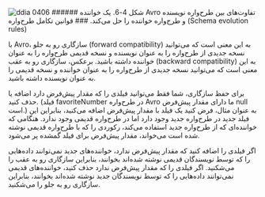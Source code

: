 ![ddia 0406](assets/ddia_0406.png) ###### شکل 4-6. یک خواننده Avro تفاوت‌های بین طرح‌واره نویسنده و طرح‌واره خواننده را حل می‌کند. ### قوانین تکامل طرح‌واره (Schema evolution rules)

با Avro، سازگاری رو به جلو (forward compatibility) به این معنی است که می‌توانید نسخه جدیدی از طرح‌واره را به عنوان نویسنده و
نسخه قدیمی طرح‌واره را به عنوان خواننده داشته باشید. برعکس، سازگاری رو به عقب (backward compatibility) به این معنی است که می‌توانید
نسخه جدیدی از طرح‌واره را به عنوان خواننده و نسخه قدیمی را به عنوان نویسنده داشته باشید.

برای حفظ سازگاری، شما فقط می‌توانید فیلدی را که مقدار پیش‌فرض دارد اضافه یا حذف کنید. (فیلد
favoriteNumber در طرح‌واره Avro ما دارای مقدار پیش‌فرض null است.) به عنوان مثال، فرض کنید یک
فیلد با مقدار پیش‌فرض اضافه می‌کنید، بنابراین این فیلد جدید در طرح‌واره جدید وجود دارد اما در طرح‌واره قدیمی وجود ندارد. هنگامی که
خواننده‌ای که از طرح‌واره جدید استفاده می‌کند، رکوردی را که با طرح‌واره قدیمی نوشته شده است می‌خواند، مقدار پیش‌فرض برای فیلد گمشده پر می‌شود.

اگر فیلدی را اضافه کنید که مقدار پیش‌فرض ندارد، خواننده‌های جدید نمی‌توانند داده‌هایی را که
توسط نویسندگان قدیمی نوشته شده‌اند بخوانند، بنابراین سازگاری رو به عقب را می‌شکنید. اگر فیلدی را
که مقدار پیش‌فرض ندارد حذف کنید، خواننده‌های قدیمی نمی‌توانند داده‌هایی را که توسط نویسندگان جدید نوشته شده‌اند بخوانند، بنابراین
سازگاری رو به جلو را می‌شکنید.